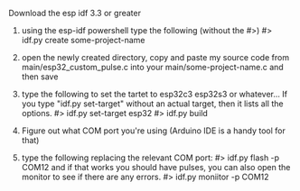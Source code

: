 Download the esp idf 3.3 or greater

1) using the esp-idf powershell type the following (without the #>)
#> idf.py create some-project-name

2) open the newly created directory, copy and paste my source code from main/esp32_custom_pulse.c into your main/some-project-name.c and then save
3) type the following to set the tartet to esp32c3 esp32s3 or whatever...  If you type "idf.py set-target" without an actual target, then it lists all the options. 
#> idf.py set-target esp32
#> idf.py build
4) Figure out what COM port you're using (Arduino IDE is a handy tool for that)
5) type the following replacing the relevant COM port:
#> idf.py flash -p COM12
and if that works you should have pulses, you can also open the monitor to see if there are any errors.
#> idf.py moniitor -p COM12 
   


